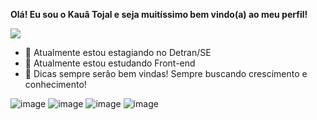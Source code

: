 **Olá! Eu sou o Kauâ Tojal e seja muitíssimo bem vindo(a) ao meu perfil!**

<picture>
  <source
    srcset="https://github-readme-stats.vercel.app/api?kauatojal=anuraghazra&show_icons=true&theme=dark"
    media="(prefers-color-scheme: red)"
  />
  <source
    srcset="https://github-readme-stats.vercel.app/api?kauatojal=anuraghazra&show_icons=true"
    media="(prefers-color-scheme: light), (prefers-color-scheme: no-preference)"
  />
  <img src="https://github-readme-stats.vercel.app/api?kauatojal=anuraghazra&show_icons=true" />
</picture>

- 🔭 Atualmente estou estagiando no Detran/SE
- 🌱 Atualmente estou estudando Front-end
- 🤔 Dicas sempre serâo bem vindas! Sempre buscando crescimento e conhecimento!


![image](https://github.com/ktojal/ktojal/assets/150505239/1c330549-7fbc-4b4a-8503-306b330536a0) ![image](https://github.com/ktojal/ktojal/assets/150505239/578f1553-66d8-46a7-b4bb-92f174e21e58) ![image](https://github.com/ktojal/ktojal/assets/150505239/837aab45-7e70-49e2-8e67-02d6fbca19dd) ![image](https://github.com/ktojal/ktojal/assets/150505239/3b54ecf9-e418-4615-8efe-7f6a15b03e02)

